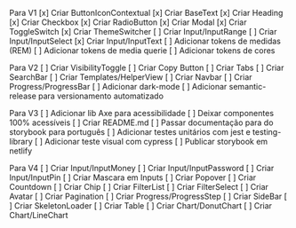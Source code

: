 Para V1
[x] Criar ButtonIconContextual
[x] Criar BaseText
[x] Criar Heading
[x] Criar Checkbox
[x] Criar RadioButton
[x] Criar Modal
[x] Criar ToggleSwitch
[x] Criar ThemeSwitcher
[ ] Criar Input/InputRange
[ ] Criar Input/InputSelect
[x] Criar Input/InputText
[ ] Adicionar tokens de medidas (REM)
[ ] Adicionar tokens de media querie
[ ] Adicionar tokens de cores

Para V2
[ ] Criar VisibilityToggle
[ ] Criar Copy Button
[ ] Criar Tabs
[ ] Criar SearchBar
[ ] Criar Templates/HelperView
[ ] Criar Navbar
[ ] Criar Progress/ProgressBar
[ ] Adicionar dark-mode
[ ] Adicionar semantic-release para versionamento automatizado

Para V3
[ ] Adicionar lib Axe para acessibilidade
[ ] Deixar componentes 100% acessíveis
[ ] Criar README.md
[ ] Passar documentação para do storybook para português
[ ] Adicionar testes unitários com jest e testing-library
[ ] Adicionar teste visual com cypress
[ ] Publicar storybook em netlify

Para V4
[ ] Criar Input/InputMoney
[ ] Criar Input/InputPassword
[ ] Criar Input/InputPin
[ ] Criar Mascara em Inputs
[ ] Criar Popover
[ ] Criar Countdown
[ ] Criar Chip
[ ] Criar FilterList
[ ] Criar FilterSelect
[ ] Criar Avatar
[ ] Criar Pagination
[ ] Criar Progress/ProgressStep
[ ] Criar SideBar
[ ] Criar SkeletonLoader
[ ] Criar Table
[ ] Criar Chart/DonutChart
[ ] Criar Chart/LineChart
